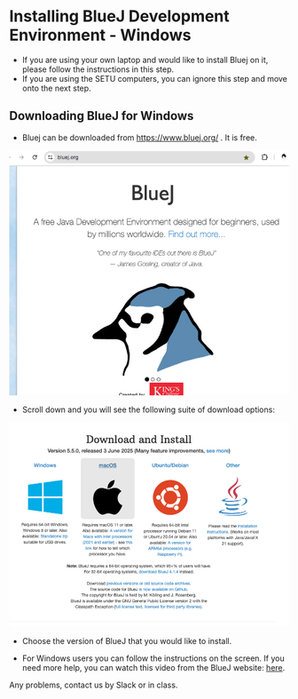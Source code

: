 # Installing BlueJ Development Environment - Windows

- If you are using your own laptop and would like to install Bluej on it, please follow the instructions in this step.
- If you are using the SETU computers, you can ignore this step and move onto the next step.


## Downloading BlueJ for Windows

- Bluej can be downloaded from 
https://www.bluej.org/ . It is free.

![The BlueJ website](./img/01.png)

- Scroll down and you will see the following suite of download options:   

![Download options](./img/02.png)

- Choose the version of BlueJ that you would like to install.

- For Windows users you can follow the instructions on the screen. If you need more  help, you can watch this video from the BlueJ website: [here](https://youtu.be/so8_fCKTlFo?si=uVaccVBlzIW6tdk_). 

Any problems, contact us by Slack or in class. 


